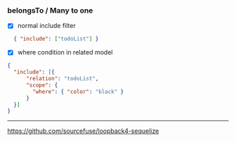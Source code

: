 
### belongsTo / Many to one

- [x] normal include filter
```json
  { "include": ["todoList"] }
```
- [x] where condition in related model
```json
{
  "include": [{
      "relation": "todoList",
      "scope": {
        "where": { "color": "black" }
      }
  }]
}
```


---
https://github.com/sourcefuse/loopback4-sequelize
